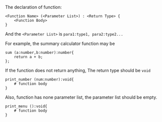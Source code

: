 The declaration of function:
```
<Function Name> (<Parameter List>) : <Return Type> {
    <Function Body>
}
```

And the `<Parameter List>` is `para1:type1, para2:type2...`

For example, the summary calculator function may be 
```
sum (a:number,b:number):number{
    return a + b;
};
```

If the function does not return anything, The return type should be `void`

```
print_number (num:number):void{
    # function body
}
```

Also, function has none parameter list, the parameter list should be empty.

```
print_menu ():void{
    # function body
}
```